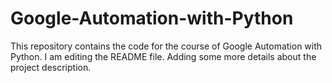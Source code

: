 # Google-Automation-with-Python
This repository contains the code for the course of Google Automation with Python.
I am editing the README file. Adding some more details about the project description.

